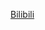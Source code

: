 [Bilibili](https://www.bilibili.com/video/BV14b421n7Vc/?spm_id_from=333.1387.favlist.content.click&vd_source=c801aa3fac0e6e97b0df71f74a8b25bd)